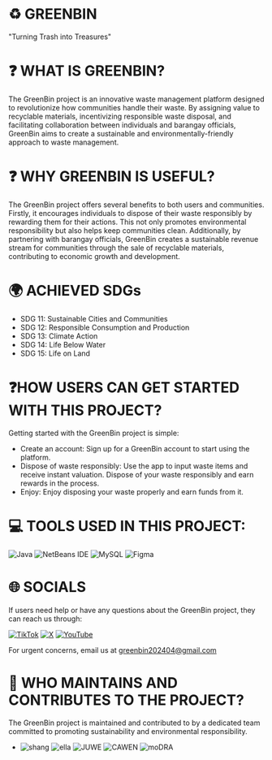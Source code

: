 # ♻️ GREENBIN
"Turning Trash into Treasures"

# ❓ WHAT IS GREENBIN?
The GreenBin project is an innovative waste management platform designed to revolutionize how communities handle their waste. By assigning value to recyclable materials, incentivizing responsible waste disposal, and facilitating collaboration between individuals and barangay officials, GreenBin aims to create a sustainable and environmentally-friendly approach to waste management.

# ❓ WHY GREENBIN IS USEFUL?
The GreenBin project offers several benefits to both users and communities. Firstly, it encourages individuals to dispose of their waste responsibly by rewarding them for their actions. This not only promotes environmental responsibility but also helps keep communities clean. Additionally, by partnering with barangay officials, GreenBin creates a sustainable revenue stream for communities through the sale of recyclable materials, contributing to economic growth and development.

# 🌍 ACHIEVED SDGs
  * SDG 11: Sustainable Cities and Communities
  * SDG 12: Responsible Consumption and Production
  * SDG 13: Climate Action
  * SDG 14: Life Below Water
  * SDG 15: Life on Land

# ❓HOW USERS CAN GET STARTED WITH THIS PROJECT?
  Getting started with the GreenBin project is simple:

  * Create an account: Sign up for a GreenBin account to start using the platform.
  * Dispose of waste responsibly: Use the app to input waste items and receive instant valuation. Dispose of your waste responsibly and earn rewards in the process.
  * Enjoy: Enjoy disposing your waste properly and earn funds from it.

# 💻 TOOLS USED IN THIS PROJECT:
![Java](https://img.shields.io/badge/java-%23ED8B00.svg?style=for-the-badge&logo=openjdk&logoColor=white) ![NetBeans IDE](https://img.shields.io/badge/NetBeansIDE-1B6AC6.svg?style=for-the-badge&logo=apache-netbeans-ide&logoColor=white) ![MySQL](https://img.shields.io/badge/mysql-%2300000f.svg?style=for-the-badge&logo=mysql&logoColor=white) ![Figma](https://img.shields.io/badge/figma-%23F24E1E.svg?style=for-the-badge&logo=figma&logoColor=white)

# 🌐 SOCIALS
If users need help or have any questions about the GreenBin project, they can reach us through: 

[![TikTok](https://img.shields.io/badge/TikTok-%23000000.svg?logo=TikTok&logoColor=white)](https://tiktok.com/@greenbin2204) [![X](https://img.shields.io/badge/X-black.svg?logo=X&logoColor=white)](https://x.com/greenbin202404) [![YouTube](https://img.shields.io/badge/YouTube-%23FF0000.svg?logo=YouTube&logoColor=white)](https://youtube.com/@GREENBIN2204) 

For urgent concerns, email us at greenbin202404@gmail.com

# 👤 WHO MAINTAINS AND CONTRIBUTES TO THE PROJECT?
   
   The GreenBin project is maintained and contributed to by a dedicated team committed to promoting sustainability and environmental responsibility.

   * ![shang](https://github.com/reine10111/GREENBIN/assets/167085294/fac9b4df-6de0-4437-b183-51e6cdfaf7e6)
     ![ella](https://github.com/reine10111/GREENBIN/assets/167085294/add3ae8b-b5d5-4aa9-b65e-cc220c96bfa4)
     ![JUWE](https://github.com/reine10111/GREENBIN/assets/167085294/228e1e3e-38ab-4503-af0b-dc455eadc9b9)
     ![CAWEN](https://github.com/reine10111/GREENBIN/assets/167085294/f68e57b1-7ea5-4021-9676-37270963b10d)
     ![moDRA](https://github.com/reine10111/GREENBIN/assets/167085294/0263442c-939d-4daa-8d50-4bfb71152719)
